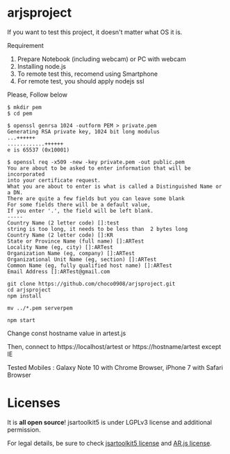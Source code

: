 # arjsproject
If you want to test this project, it doesn't matter what OS it is.

Requirement
1. Prepare Notebook (including webcam) or PC with webcam
2. Installing node.js 
3. To remote test this, recomend using Smartphone
4. For remote test, you should apply nodejs ssl

Please, Follow below

```
$ mkdir pem
$ cd pem

$ openssl genrsa 1024 -outform PEM > private.pem
Generating RSA private key, 1024 bit long modulus
...++++++
............++++++
e is 65537 (0x10001)

$ openssl req -x509 -new -key private.pem -out public.pem
You are about to be asked to enter information that will be incorporated
into your certificate request.
What you are about to enter is what is called a Distinguished Name or a DN.
There are quite a few fields but you can leave some blank
For some fields there will be a default value,
If you enter '.', the field will be left blank.
-----
Country Name (2 letter code) []:test
string is too long, it needs to be less than  2 bytes long
Country Name (2 letter code) []:KR
State or Province Name (full name) []:ARTest
Locality Name (eg, city) []:ARTest
Organization Name (eg, company) []:ARTest
Organizational Unit Name (eg, section) []:ARTest
Common Name (eg, fully qualified host name) []:ARTest
Email Address []:ARTest@gmail.com

git clone https://github.com/choco0908/arjsproject.git
cd arjsproject
npm install

mv ../*.pem serverpem

npm start
```

Change const hostname value in artest.js

Then, connect to https://localhost/artest or https://hostname/artest except IE 

Tested Mobiles : Galaxy Note 10 with Chrome Browser, iPhone 7 with Safari Browser


# Licenses
It is **all open source**! jsartoolkit5 is under LGPLv3 license and additional permission.

For legal details, be sure to check [jsartoolkit5 license](https://github.com/artoolkit/jsartoolkit5/blob/master/LICENSE.txt)
and [AR.js license](https://github.com/jeromeetienne/AR.js/blob/master/LICENSE.txt).

